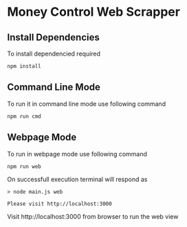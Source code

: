 # Money Control Web Scrapper

## Install Dependencies
To install dependencied required
```shell
npm install
```
## Command Line Mode
To run it in command line mode use following command
```shell
npm run cmd
```
## Webpage Mode
To run in webpage mode use following command
```shell
npm run web
```
On successfull execution terminal will respond as
```shell
> node main.js web

Please visit http://localhost:3000
```
Visit http://localhost:3000 from browser to run the web view
